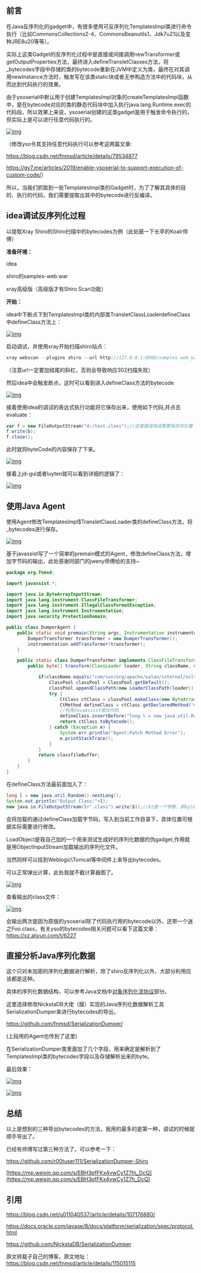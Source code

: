 前言
--

在Java反序列化的gadget中，有很多使用可反序列化TemplatesImpl类进行命令执行（比如CommonsCollections2-4、CommonsBeanutils1、Jdk7u21以及变种JRE8u20等等）。

实际上这类Gadget的反序列化过程中是直接或间接调用newTransformer或getOutputProperties方法，最终进入defineTransletClasses方法，将\_bytecodes字段中存储的类的bytecode重新在JVM中定义为类，最终在对其调用newInstance方法时，触发写在该类static块或者无参构造方法中的代码块，从而达到代码执行的效果。

由于ysoserial中默认用于创建TemplatesImpl对象的createTemplatesImpl函数中，是在bytecode对应的类的静态代码块中加入执行java.lang.Runtime.exec的代码段，所以效果上来说，ysoserial创建的这类gadget是用于触发命令执行的，但实际上是可以进行任意代码执行的。

[![img](https://shs3.b.qianxin.com/butian_public/f2e095a342f1c79aae9add089fd26b7ca.jpg)](https://shs3.b.qianxin.com/butian_public/f2e095a342f1c79aae9add089fd26b7ca.jpg)

（修改yso令其支持任意代码执行可以参考这两篇文章:

<https://blog.csdn.net/fnmsd/article/details/79534877>

<https://gv7.me/articles/2019/enable-ysoserial-to-support-execution-of-custom-code/>）

所以，当我们抓取到一些TemplatesImpl类的Gadget时，为了了解其具体的目的、执行的代码，我们需要提取出其中的bytecode进行反编译。

idea调试反序列化过程
------------

以提取Xray Shiro的Shiro扫描中的bytecodes为例（此处膜一下长亭的Koalr师傅）

**准备环境：**

idea

shiro的samples-web.war

xray高级版（高级版才有Shiro Scan功能）

**开始：**

idea中下断点下到TemplatesImpl类的内部类TransletClassLoaderdefineClass中defineClass方法上：

[![img](https://shs3.b.qianxin.com/butian_public/f99232c865fd8ee61c6f9db98ef778026.jpg)](https://shs3.b.qianxin.com/butian_public/f99232c865fd8ee61c6f9db98ef778026.jpg)

启动调试，并使用xray开始扫描shiro站点：

```php
xray webscan --plugins shiro --url http://127.0.0.1:8080/samples_web_war/
```

（注意url一定要加结尾的斜杠，否则会导致响应302扫描失败）

然后idea中会触发断点，这时可以看到进入defineClass方法的bytecode

[![img](https://shs3.b.qianxin.com/butian_public/f868fb05a78aa3afc679f788352b41ab0.jpg)](https://shs3.b.qianxin.com/butian_public/f868fb05a78aa3afc679f788352b41ab0.jpg)

接着使用idea的调试的表达式执行功能将它保存出来，使用如下代码,并点击evaluate：

```scala
var f = new FileOutputStream("d:/test.class");//这里路径改成需要保存的位置
f.write(b);
f.close();
```

此时就将byteCode的内容保存了下来。

[![img](https://shs3.b.qianxin.com/butian_public/f46621507b06c21c74f7b48e87e774797.jpg)](https://shs3.b.qianxin.com/butian_public/f46621507b06c21c74f7b48e87e774797.jpg)

接着上jd-gui或者luyten就可以看到详细的逻辑了：

[![img](https://shs3.b.qianxin.com/butian_public/f5e57f8dd4dae0238ed7a20e426ddd9c1.jpg)](https://shs3.b.qianxin.com/butian_public/f5e57f8dd4dae0238ed7a20e426ddd9c1.jpg)

使用Java Agent
------------

使用Agent修改TemplatesImpl$TransletClassLoader类的defineClass方法，将\_bytecodes进行保存。

[![img](https://shs3.b.qianxin.com/butian_public/fd86a04cb521c2704f0843b5a6fd64aaa.jpg)](https://shs3.b.qianxin.com/butian_public/fd86a04cb521c2704f0843b5a6fd64aaa.jpg)

基于javassist写了一个简单的premain模式的Agent，修改defineClass方法，增加字节码的输出，此处感谢同部门的jweny师傅给的支持~

```java
package org.fnmsd;

import javassist.*;

import java.io.ByteArrayInputStream;
import java.lang.instrument.ClassFileTransformer;
import java.lang.instrument.IllegalClassFormatException;
import java.lang.instrument.Instrumentation;
import java.security.ProtectionDomain;

public class DumperAgent {
    public static void premain(String args, Instrumentation instrumentation) {
        DumperTransformer transformer = new DumperTransformer();
        instrumentation.addTransformer(transformer);
    }

    public static class DumperTransformer implements ClassFileTransformer {
        public byte[] transform(ClassLoader loader, String className, Class<?> classBeingRedefined, ProtectionDomain protectionDomain, byte[] classfileBuffer) throws IllegalClassFormatException {

            if(className.equals("com/sun/org/apache/xalan/internal/xsltc/trax/TemplatesImpl$TransletClassLoader")){
                ClassPool classPool = ClassPool.getDefault();
                classPool.appendClassPath(new LoaderClassPath(loader));
                try {
                    CtClass ctClass = classPool.makeClass(new ByteArrayInputStream(classfileBuffer));
                    CtMethod defineClass = ctClass.getDeclaredMethod("defineClass");
                    //利用JavaAssist增加代码
                    defineClass.insertBefore("long l = new java.util.Random().nextLong();System.out.println(\"Output Class:\"+l);new java.io.FileOutputStream(l+\".class\").write($1);");
                    return ctClass.toBytecode();
                } catch (Exception e) {
                    System.err.println("Agent:Patch Method Error");
                    e.printStackTrace();
                }
            }
            return classfileBuffer;
        }
    }
}
```

在defineClass方法最前面加入了：

```java
long l = new java.util.Random().nextLong();
System.out.println("Output Class:"+l);
new java.io.FileOutputStream(l+".class").write($1);//$1是一个参数，即bytecodes的数组b
```

会将加载的通过defineClass加载字节码，写入到当前工作目录下，具体位置可根据实际需要进行修改。

LoadObject是我自己加的一个用来测试生成好的序列化数据的伪gadget,作用就是用ObjectInputStream加载输出的序列化文件。

当然同样可以挂到Weblogic\\Tomcat等中间件上来导出bytecodes。

可以正常弹出计算，此处我就不截计算器图了。

[![img](https://shs3.b.qianxin.com/butian_public/ff51f5f4e7734f1d597963f4d175c16f3.jpg)](https://shs3.b.qianxin.com/butian_public/ff51f5f4e7734f1d597963f4d175c16f3.jpg)

查看输出的class文件：

[![img](https://shs3.b.qianxin.com/butian_public/f6128e5e77f8b9d247d2be7bee47d80a0.jpg)](https://shs3.b.qianxin.com/butian_public/f6128e5e77f8b9d247d2be7bee47d80a0.jpg)

会输出两次是因为原版的ysoserial除了代码执行用的bytecode以外，还带一个迷之Foo.class，有关yso的bytecodes相关问题可以看下这篇文章：<https://xz.aliyun.com/t/6227>

直接分析Java序列化数据
-------------

这个只对未加密的序列化数据进行解析，除了shiro反序列化以外，大部分利用应该都是这种。

具体的序列化数据结构，可以参考Java文档中[对象序列化流协议](https://docs.oracle.com/javase/8/docs/platform/serialization/spec/protocol.html)部分。

这里选择修改NickstaDB大佬（膜）实现的Java序列化数据解析工具SerializationDumper来进行bytecodes的导出。

<https://github.com/fnmsd/SerializationDumper/>

(上段用的Agent也传到了这里)

在SerializationDumper类里面加了几个字段，用来确定是解析到了TemplatesImpl类的bytecodes字段以及存储解析出来的byte。

最后效果：

[![img](https://shs3.b.qianxin.com/butian_public/f75497c897c81200f14ff2a6122c1ea1c.jpg)](https://shs3.b.qianxin.com/butian_public/f75497c897c81200f14ff2a6122c1ea1c.jpg)

[![img](https://shs3.b.qianxin.com/butian_public/f4b1198220f9935a9870242b9f7d153a5.jpg)](https://shs3.b.qianxin.com/butian_public/f4b1198220f9935a9870242b9f7d153a5.jpg)

总结
--

以上是想到的三种导出bytecodes的方法，我用的最多的是第一种，调试的时候就顺手导出了。

已经有师傅写过第三种方法了，可以参考一下：

<https://github.com/r00tuser111/SerializationDumper-Shiro>

[https://mp.weixin.qq.com/s/EBH3pfFKx4vwCy1Z7h\_DcQ](https://mp.weixin.qq.com/s/EBH3pfFKx4vwCy1Z7h_DcQ)

引用
--

<https://blog.csdn.net/u011040537/article/details/107176880/>

<https://docs.oracle.com/javase/8/docs/platform/serialization/spec/protocol.html>

<https://github.com/NickstaDB/SerializationDumper>

原文转载子自己的博客，原文地址：<https://blog.csdn.net/fnmsd/article/details/115015115>